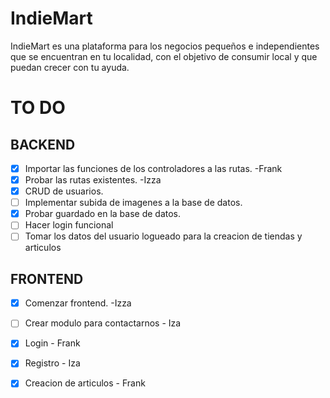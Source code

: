 # IndieMart
IndieMart es una plataforma para los negocios pequeños e independientes que se encuentran en tu localidad, con el objetivo de consumir local y que puedan crecer con tu ayuda.
# TO DO
## BACKEND
- [x] Importar las funciones de los controladores a las rutas. -Frank
- [x] Probar las rutas existentes. -Izza
- [x] CRUD de usuarios.
- [ ] Implementar subida de imagenes a la base de datos.
- [x] Probar guardado en la base de datos.
- [ ] Hacer login funcional
- [ ] Tomar los datos del usuario logueado para la creacion de tiendas y articulos
## FRONTEND
- [x] Comenzar frontend. -Izza
- [ ] Crear modulo para contactarnos - Iza
- [x] Login - Frank
- [x] Registro - Iza
- [x] Creacion de articulos - Frank

